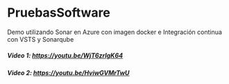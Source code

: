 # PruebasSoftware
Demo utilizando Sonar en Azure con imagen docker e Integración continua con VSTS y Sonarqube

##### Video 1: https://youtu.be/WjT6zrlgK64

##### Video 2: https://youtu.be/HviwGVMrTwU

